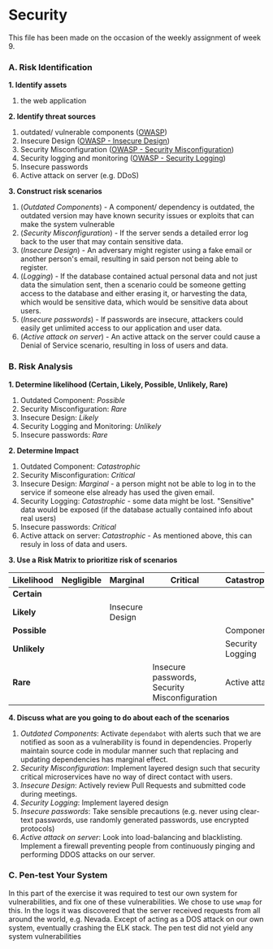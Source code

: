 ﻿# Security

This file has been made on the occasion of the weekly assignment of week 9.

### A. Risk Identification

**1. Identify assets**
   1. the web application

**2. Identify threat sources**
   1. outdated/ vulnerable components ([OWASP](https://owasp.org/Top10/A06_2021-Vulnerable_and_Outdated_Components/ "OWASP: Vulnerable and outdated components"))
   2. Insecure Design ([OWASP - Insecure Design](https://owasp.org/Top10/A04_2021-Insecure_Design/ "OWASP: Insecure Design"))
   3. Security Misconfiguration ([OWASP - Security Misconfiguration](https://owasp.org/Top10/A05_2021-Security_Misconfiguration/ "OWASP: Security Misconfiguration"))
   4. Security logging and monitoring ([OWASP - Security Logging](https://owasp.org/Top10/A09_2021-Security_Logging_and_Monitoring_Failures/ "OWASP: Security Logging and Monitoring Failures"))
   5. Insecure passwords
   6. Active attack on server (e.g. DDoS)

**3. Construct risk scenarios**
1. (_Outdated Components_) - A component/ dependency is outdated, the outdated version may have known security issues or exploits that can make the system vulnerable
2. (_Security Misconfiguration_) -  If the server sends a detailed error log back to the user that may contain sensitive data.
3. (_Insecure Design_) - An adversary might register using a fake email or another person's email, resulting in said person not being able to register.
4. (_Logging_) - If the database contained actual personal data and not just data the simulation sent, then a scenario could be someone getting access to the database and either erasing it, 
or harvesting the data, which would be sensitive data, which would be sensitive data about users.
5. (_Insecure passwords_) - If passwords are insecure, attackers could easily get unlimited access to our application and user data.
6. (_Active attack on server_) - An active attack on the server could cause a Denial of Service scenario, resulting in loss of users and data.

### B. Risk Analysis

**1. Determine likelihood (Certain, Likely, Possible, Unlikely, Rare)**

1. Outdated Component: _Possible_
2. Security Misconfiguration: _Rare_
3. Insecure Design: _Likely_
4. Security Logging and Monitoring: _Unlikely_
5. Insecure passwords: _Rare_

**2. Determine Impact**

1. Outdated Component: _Catastrophic_
2. Security Misconfiguration: _Critical_
3. Insecure Design: _Marginal_ - a person might not be able to log in to the service if someone else already has used the given email.
4. Security Logging: _Catastrophic_ - some data might be lost. "Sensitive" data would be exposed (if the database actually contained info about real users)
5. Insecure passwords: _Critical_
6. Active attack on server: _Catastrophic_ - As mentioned above, this can resuly in loss of data and users.

**3. Use a Risk Matrix to prioritize risk of scenarios**

| Likelihood   |  Negligible | Marginal           | Critical                                           | Catastrophic     |
|--------------|-------------|--------------------|----------------------------------------------------|------------------|
| **Certain**  |             |                    |                                                    |                  |
| **Likely**   |             | Insecure Design    |                                                    |                  |
| **Possible** |             |                    |                                                    | Component        |
| **Unlikely** |             |                    |                                                    | Security Logging |
| **Rare**     |             |                    | Insecure passwords,<br/> Security Misconfiguration | Active attack    |

**4. Discuss what are you going to do about each of the scenarios**
1. _Outdated Components_: Activate `dependabot` with alerts such that we are notified as soon as a vulnerability is found in dependencies. Properly maintain source code in modular manner such that replacing and updating dependencies has marginal effect.
2. _Security Misconfiguration_: Implement layered design such that security critical microservices have no way of direct contact with users.
3. _Insecure Design_: Actively review Pull Requests and submitted code during meetings.
4. _Security Logging_: Implement layered design
5. _Insecure passwords_: Take sensible precautions (e.g. never using clear-text passwords, use randomly generated passwords, use encrypted protocols)
6. _Active attack on server_: Look into load-balancing and blacklisting. Implement a firewall preventing people from continuously pinging and performing DDOS attacks on our server.

### C. Pen-test Your System

In this part of the exercise it was required to test our own system for vulnerabilities, and fix one of these vulnerabilities. We chose to use `wmap` for this.
In the logs it was discovered that the server received requests from all around the world, e.g. Nevada. Except of acting as a DOS attack on our own system, eventually crashing the ELK stack. The pen test did not yield any system vulnerabilities
